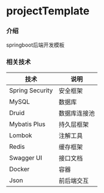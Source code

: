 # projectTemplate

### 介绍
springboot后端开发模板

### 相关技术
技术 | 说明
--- | ---
Spring Security | 安全框架
MySQL |数据库
Druid | 数据库连接池
Mybatis Plus | 持久层框架
Lombok | 注解工具
Redis | 缓存框架
Swagger UI | 接口文档
Docker | 容器
Json | 前后端交互
